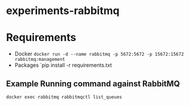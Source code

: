 # experiments-rabbitmq


# Requirements
- Docker `docker run -d --name rabbitmq -p 5672:5672 -p 15672:15672 rabbitmq:management`
- Packages `pip install -r requirements.txt

## Example Running command against RabbitMQ

```
docker exec rabbitmq rabbitmqctl list_queues
```